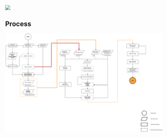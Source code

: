 ![](Final_Deliverables/Final%20Poster/Poster.jpg)

## Process
![](Final_Deliverables/Final%20Flowchart/G1-FLOWCHART%20EARTHY.png)